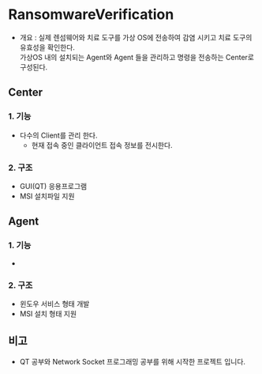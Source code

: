 # RansomwareVerification
- 개요 : 실제 렌섬웨어와 치료 도구를 가상 OS에 전송하여 감염 시키고 치료 도구의 유효성을 확인한다.
</br> 가상OS 내의 설치되는 Agent와  Agent 들을 관리하고 명령을 전송하는 Center로 구성된다.


## Center

### 1. 기능 
- 다수의 Client를 관리 한다.
  - 현재 접속 중인 클라이언트 접속 정보를 전시한다.

### 2. 구조
- GUI(QT) 응용프로그램 
- MSI 설치파일 지원 

## Agent 

### 1. 기능
-

### 2. 구조 
- 윈도우 서비스 형태 개발
- MSI 설치 형태 지원



## 비고 
- QT 공부와 Network Socket 프로그래밍 공부를 위해 시작한 프로젝트 입니다. 

